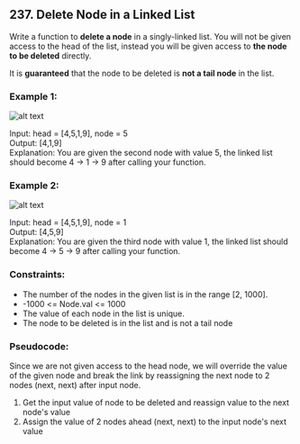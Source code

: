 ## 237. Delete Node in a Linked List

Write a function to **delete a node** in a singly-linked list. You will not be given access to the head of the list, instead you will be given access to **the node to be deleted** directly.

It is **guaranteed** that the node to be deleted is **not a tail node** in the list.

### Example 1:
![alt text][image1]

[image1]: https://assets.leetcode.com/uploads/2020/09/01/node1.jpg "Image 1" 

Input: head = [4,5,1,9], node = 5\
Output: [4,1,9]\
Explanation: You are given the second node with value 5, the linked list should become 4 -> 1 -> 9 after calling your function.

### Example 2:
![alt text][image2]

[image2]: https://assets.leetcode.com/uploads/2020/09/01/node2.jpg "Image 2"

Input: head = [4,5,1,9], node = 1\
Output: [4,5,9]\
Explanation: You are given the third node with value 1, the linked list should become 4 -> 5 -> 9 after calling your function.

### Constraints:

- The number of the nodes in the given list is in the range [2, 1000].
- -1000 <= Node.val <= 1000
- The value of each node in the list is unique.
- The node to be deleted is in the list and is not a tail node

### Pseudocode:
Since we are not given access to the head node, we will 
override the value of the given node and break the link by 
reassigning the next node to 2 nodes (next, next) after input node.
1. Get the input value of node to be deleted and reassign value to the next node's value
2. Assign the value of 2 nodes ahead (next, next) to the input node's next value